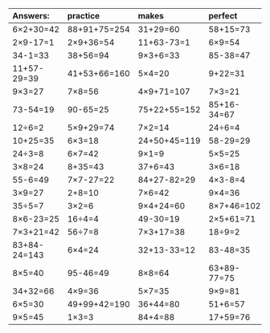| Answers: | practice | makes | perfect | ! |
| :--- | :--- | :--- | :--- | :--- |
| 6×2+30=42 | 88+91+75=254 | 31+29=60 | 58+15=73 | 8×7=56 | 
| 2×9-17=1 | 2×9+36=54 | 11+63-73=1 | 6×9=54 | 13+7+14=34 | 
| 34-1=33 | 38+56=94 | 9×3+6=33 | 85-38=47 | 90-9=81 | 
| 11+57-29=39 | 41+53+66=160 | 5×4=20 | 9+22=31 | 16÷8=2 | 
| 9×3=27 | 7×8=56 | 4×9+71=107 | 7×3=21 | 3×7+49=70 | 
| 73-54=19 | 90-65=25 | 75+22+55=152 | 85+16-34=67 | 81÷9=9 | 
| 12÷6=2 | 5×9+29=74 | 7×2=14 | 24÷6=4 | 8÷4=2 | 
| 10+25=35 | 6×3=18 | 24+50+45=119 | 58-29=29 | 8×2-10=6 | 
| 24÷3=8 | 6×7=42 | 9×1=9 | 5×5=25 | 39-36=3 | 
| 3×8=24 | 8+35=43 | 37+6=43 | 3×6=18 | 9×6=54 | 
| 55-6=49 | 7×7-27=22 | 84+27-82=29 | 4×3-8=4 | 56+59+69=184 | 
| 3×9=27 | 2+8=10 | 7×6=42 | 9×4=36 | 9×7=63 | 
| 35÷5=7 | 3×2=6 | 9×4+24=60 | 8×7+46=102 | 90-28=62 | 
| 8×6-23=25 | 16÷4=4 | 49-30=19 | 2×5+61=71 | 38-31=7 | 
| 7×3+21=42 | 56÷7=8 | 7×3+17=38 | 18÷9=2 | 46+53=99 | 
| 83+84-24=143 | 6×4=24 | 32+13-33=12 | 83-48=35 | 24+13-19=18 | 
| 8×5=40 | 95-46=49 | 8×8=64 | 63+89-77=75 | 46+70+52=168 | 
| 34+32=66 | 4×9=36 | 5×7=35 | 9×9=81 | 9×2=18 | 
| 6×5=30 | 49+99+42=190 | 36+44=80 | 51+6=57 | 5×9=45 | 
| 9×5=45 | 1×3=3 | 84+4=88 | 17+59=76 | 77-68=9 | 
